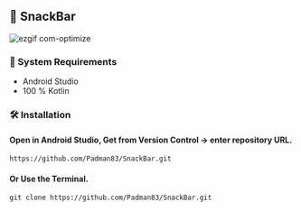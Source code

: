 ## 📱 SnackBar

![ezgif com-optimize](https://user-images.githubusercontent.com/45048950/91664632-28da4f80-eb23-11ea-88c5-defe8ee48012.gif)

### 🧰 System Requirements

* Android Studio
* 100 % Kotlin

### 🛠️ Installation 

#### Open in Android Studio, Get from Version Control -> enter repository URL.

```
https://github.com/Padman83/SnackBar.git
```

#### Or Use the Terminal.

```
git clone https://github.com/Padman83/SnackBar.git

